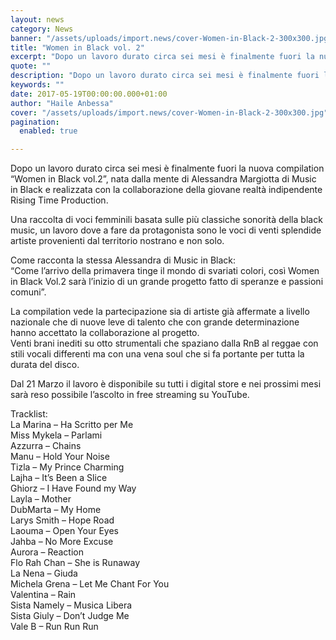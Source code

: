 ```yaml
---
layout: news
category: News
banner: "/assets/uploads/import.news/cover-Women-in-Black-2-300x300.jpg"
title: "Women in Black vol. 2"
excerpt: "Dopo un lavoro durato circa sei mesi è finalmente fuori la nuova compilation “Women in Black vol.2”, nata dalla mente di Alessandra Margiotta di Music in Black e realizzata con la collaborazione della giovane realtà indipendente Rising Time Production. Una raccolta di voci femminili basata sulle più classiche sonorità della black music, un lavoro dove [&hellip"
quote: ""
description: "Dopo un lavoro durato circa sei mesi è finalmente fuori la nuova compilation “Women in Black vol.2”, nata dalla mente di Alessandra Margiotta di Music in Black e realizzata con la collaborazione della giovane realtà indipendente Rising Time Production. Una raccolta di voci femminili basata sulle più classiche sonorità della black music, un lavoro dove [&hellip"
keywords: ""
date: 2017-05-19T00:00:00.000+01:00
author: "Haile Anbessa"
cover: "/assets/uploads/import.news/cover-Women-in-Black-2-300x300.jpg"
pagination:
  enabled: true

---
```


Dopo un lavoro durato circa sei mesi è finalmente fuori la nuova compilation “Women in Black vol.2”, nata dalla mente di Alessandra Margiotta di Music in Black e realizzata con la collaborazione della giovane realtà indipendente Rising Time Production.

Una raccolta di voci femminili basata sulle più classiche sonorità della black music, un lavoro dove a fare da protagonista sono le voci di venti splendide artiste provenienti dal territorio nostrano e non solo.

Come racconta la stessa Alessandra di Music in Black:  
“Come l’arrivo della primavera tinge il mondo di svariati colori, così Women in Black Vol.2 sarà l’inizio di un grande progetto fatto di speranze e passioni comuni”.

La compilation vede la partecipazione sia di artiste già affermate a livello nazionale che di nuove leve di talento che con grande determinazione hanno accettato la collaborazione al progetto.  
Venti brani inediti su otto strumentali che spaziano dalla RnB al reggae con stili vocali differenti ma con una vena soul che si fa portante per tutta la durata del disco.

Dal 21 Marzo il lavoro è disponibile su tutti i digital store e nei prossimi mesi sarà reso possibile l’ascolto in free streaming su YouTube.

Tracklist:  
La Marina – Ha Scritto per Me  
Miss Mykela – Parlami  
Azzurra – Chains  
Manu – Hold Your Noise  
Tizla – My Prince Charming  
Lajha – It’s Been a Slice  
Ghiorz – I Have Found my Way  
Layla – Mother  
DubMarta – My Home  
Larys Smith – Hope Road  
Laouma – Open Your Eyes  
Jahba – No More Excuse  
Aurora – Reaction  
Flo Rah Chan – She is Runaway  
La Nena – Giuda  
Michela Grena – Let Me Chant For You  
Valentina – Rain  
Sista Namely – Musica Libera  
Sista Giuly – Don’t Judge Me  
Vale B – Run Run Run